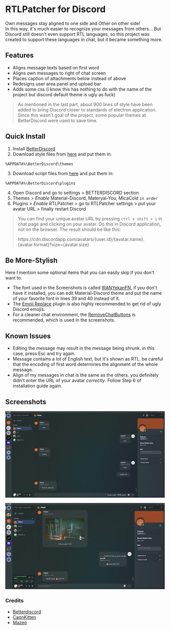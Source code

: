 # RTLPatcher for Discord

Own messages stay aligned to one side and Other on other side!\
In this way, it's much easier to recognize your messages from others...
But Discord still doesn't even support RTL languages, so this project was created to support these languages in chat, but it became something more.

## Features

- Aligns message texts based on first word
- Aligns own messages to right of chat screen
- Places caption of attachments below instead of above
- Redesigns user area panel and upload bar
- Adds some css (i know this has nothing to do with the name of the project but discord default theme is ugly as fuck)

> As mentioned in the last part, about 900 lines of style have been added to bring Discord closer to standards of electron application. Since this wasn't goal of the project, some popular themes at BetterDiscord were used to save time.

## Quick Install

1. Install [BetterDiscord](https://betterdiscord.app)
2. Download style files from [here](https://github.com/amoAR/RTLPatcher/tree/main/Themes) and put them in:
```
%APPDATA%\BetterDiscord\themes
```
3. Download script files from [here](https://github.com/amoAR/RTLPatcher/tree/main/Plugins) and put them in:
```
%APPDATA%\BetterDiscord\plugins
```
4. Open Discord and go to settings > BETTERDISCORD section
5. Themes > _Enable_ Material-Discord, Materyal-You, MicaCold _`in order`_
6. Plugins > _Enable_ RTLPatcher > go to RTLPatcher settings > put your avatar URL > finally restart Discord

> You can find your unique avatar URL by pressing `ctrl + shift + i` in chat page and clicking on your avatar. Do this in Discord application, not on the browser. The result should be like this:
> <p>https://cdn.discordapp.com/avatars/{user.id}/{avatar.name}.{avatar.format}?size={avatar.size}</p>

## Be More-Stylish

Here I mention some optional items that you can easily skip if you don't want to.
- The font used in the Screenshots is called [IRANYekanFN](https://fontiran.com/fonts/iranyekan), if you don't have it installed, you can edit Material-Discord theme and put the name of your favorite font in lines 39 and 40 instead of it.
- The [Emoji Replace](https://github.com/mwittrien/BetterDiscordAddons/tree/master/Themes/EmojiReplace) plugin is also highly recommended to get rid of ugly Discord emojis.
- For a cleaner chat environment, the [RemoveChatButtons](https://github.com/BleedingBD/plugin-RemoveChatButtons) is recommended, which is used in the screenshots.

## Known Issues

- Editing the message may result in the message being shrunk. in this case, press Esc and try again.
- Message contains a lot of English text, but it's shown as RTL. be careful that the encoding of first word determines the alignment of the whole message.
- Align of my messages in chat is the same as the others. you definitely didn't enter the URL of your avatar _correctly_. Follow Step 6 of installation guide again.

## Screenshots

<p align="center">
<img src="Docs/ChatPage.png" alt="ChatPageDesign"/>
</p>

<p align="center">
<img src="Docs/AttachmentCaption.png" alt="FixedAttachmentCaption"/>
</p>

### Credits
- [Betterdiscord](https://betterdiscord.app)
- [CapnKitten](https://github.com/CapnKitten)
- [Mazeo](https://github.com/mazOnGitHub)